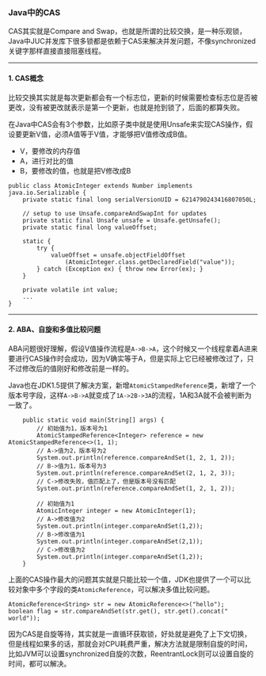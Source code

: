 ### Java中的CAS

CAS其实就是Compare and Swap，也就是所谓的比较交换，是一种乐观锁，Java中JUC并发库下很多锁都是依赖于CAS来解决并发问题，不像synchronized关键字那样直接直接阻塞线程。

---

#### 1. CAS概念

比较交换其实就是每次更新都会有一个标志位，更新的时候需要检查标志位是否被更改，没有被更改就表示是第一个更新，也就是抢到锁了，后面的都算失败。

在Java中CAS会有3个参数，比如原子类中就是使用Unsafe来实现CAS操作，假设要更新V值，必须A值等于V值，才能够把V值修改成B值。
- V，要修改的内存值
- A，进行对比的值
- B，要修改的值，也就是把V修改成B

```
public class AtomicInteger extends Number implements java.io.Serializable {
    private static final long serialVersionUID = 6214790243416807050L;

    // setup to use Unsafe.compareAndSwapInt for updates
    private static final Unsafe unsafe = Unsafe.getUnsafe();
    private static final long valueOffset;

    static {
        try {
            valueOffset = unsafe.objectFieldOffset
                (AtomicInteger.class.getDeclaredField("value"));
        } catch (Exception ex) { throw new Error(ex); }
    }

    private volatile int value;
    ...
}
```

---

#### 2. ABA、自旋和多值比较问题

ABA问题很好理解，假设V值操作流程是```A->B->A```，这个时候又一个线程拿着A进来要进行CAS操作时会成功，因为V确实等于A，但是实际上它已经被修改过了，只不过修改后的值刚好和修改前是一样的。

Java也在JDK1.5提供了解决方案，新增```AtomicStampedReference```类，新增了一个版本号字段，这样```A->B->A```就变成了```1A->2B->3A```的流程，1A和3A就不会被判断为一致了。
```
    public static void main(String[] args) {
        // 初始值为1，版本号为1
        AtomicStampedReference<Integer> reference = new AtomicStampedReference<>(1, 1);
        // A->值为2，版本号为2
        System.out.println(reference.compareAndSet(1, 2, 1, 2));
        // B->值为1，版本号为3
        System.out.println(reference.compareAndSet(2, 1, 2, 3));
        // C->修改失败，值匹配上了，但是版本号没有匹配
        System.out.println(reference.compareAndSet(1, 2, 1, 2));

        // 初始值为1
        AtomicInteger integer = new AtomicInteger(1);
        // A->修改值为2
        System.out.println(integer.compareAndSet(1,2));
        // B->修改值为1
        System.out.println(integer.compareAndSet(2,1));
        // C->修改值为2
        System.out.println(integer.compareAndSet(1,2));
    }
```

上面的CAS操作最大的问题其实就是只能比较一个值，JDK也提供了一个可以比较对象中多个字段的类```AtomicReference```，可以解决多值比较问题。
```
AtomicReference<String> str = new AtomicReference<>("hello");
boolean flag = str.compareAndSet(str.get(), str.get().concat(" world"));
```

因为CAS是自旋等待，其实就是一直循环获取锁，好处就是避免了上下文切换，但是线程如果多的话，那就会对CPU耗费严重，解决方法就是限制自旋的时间，比如JVM可以设置synchronized自旋的次数，ReentrantLock则可以设置自旋的时间，都可以解决。

